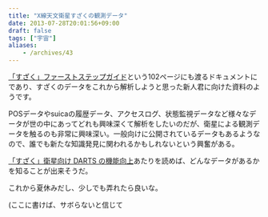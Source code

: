 ```yaml
---
title: "X線天文衛星すざくの観測データ"
date: 2013-07-28T20:01:56+09:00
draft: false
tags: ["宇宙"]
aliases:
    - /archives/43
---
```


[「すざく」ファーストステップガイド](http://cosmic.riken.jp/suzaku/help/guide/fstep/suzaku_fstep081117.pdf)という102ページにも渡るドキュメントにであり、すざくのデータをこれから解析しようと思った新人君に向けた資料のようです。

POSデータやsuicaの履歴データ、アクセスログ、状態監視データなど様々なデータが世の中にあってどれも興味深くて解析をしたいのだが、衛星による観測データを触るのも非常に興味深い。一般向けに公開されているデータもあるようなので、誰でも新たな知識発見に関われるかもしれないという興奮がある。

[「すざく」衛星向け DARTS の機能向上](http://www.isas.jaxa.jp/docs/PLAINnews/192_contents/192_2.html)あたりを読めば、どんなデータがあるかを知ることが出来そうだ。

これから夏休みだし、少しでも弄れたら良いな。
(ここに書けば、サボらないと信じて

